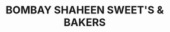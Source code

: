 ---
title: "BOMBAY SHAHEEN SWEET'S & BAKERS"
url: /karachi/bombay-shaheen-sweets-and-bakers/
shop: bakery
---